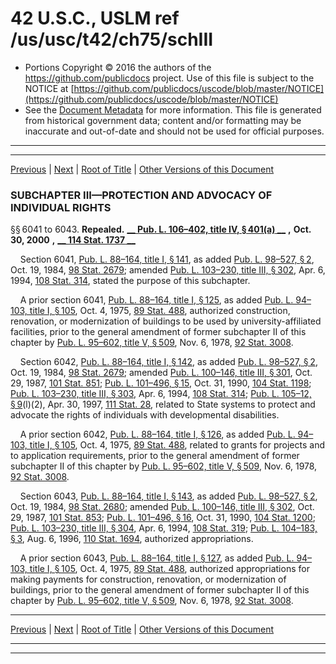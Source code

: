 ---
---

# 42 U.S.C., USLM ref /us/usc/t42/ch75/schIII

* Portions Copyright © 2016 the authors of the https://github.com/publicdocs project.
  Use of this file is subject to the NOTICE at [https://github.com/publicdocs/uscode/blob/master/NOTICE](https://github.com/publicdocs/uscode/blob/master/NOTICE)
* See the [Document Metadata](././../../../../..//README.md) for more information.
  This file is generated from historical government data; content and/or formatting may be inaccurate and out-of-date and should not be used for official purposes.

----------
----------

[Previous](./../../../../..//us/usc/t42/ch75/schII/m__us_usc_t42_s6028.md) | [Next](./../../../../..//us/usc/t42/ch75/schIV/m__us_usc_t42_ch75_schIV.md) | [Root of Title](./../../../../../) | [Other Versions of this Document](https://publicdocs.github.io/go/links?ns=uslm&ref=%2Fus%2Fusc%2Ft42%2Fch75%2FschIII)

### SUBCHAPTER III—PROTECTION AND ADVOCACY OF INDIVIDUAL RIGHTS

§§ 6041 to 6043. __Repealed.__  __[__  __Pub. L. 106–402, title IV, § 401(a)__  __][/us/pl/106/402/s401/a]__  __,__  __Oct. 30, 2000__  __,__  __[__  __114 Stat. 1737__  __][/us/stat/114/1737]__ 

    Section 6041, [Pub. L. 88–164, title I, § 141][/us/pl/88/164/s141], as added [Pub. L. 98–527, § 2][/us/pl/98/527/s2], Oct. 19, 1984, [98 Stat. 2679][/us/stat/98/2679]; amended [Pub. L. 103–230, title III, § 302][/us/pl/103/230/s302], Apr. 6, 1994, [108 Stat. 314][/us/stat/108/314], stated the purpose of this subchapter.

    A prior section 6041, [Pub. L. 88–164, title I, § 125][/us/pl/88/164/s125], as added [Pub. L. 94–103, title I, § 105][/us/pl/94/103/s105], Oct. 4, 1975, [89 Stat. 488][/us/stat/89/488], authorized construction, renovation, or modernization of buildings to be used by university-affiliated facilities, prior to the general amendment of former subchapter II of this chapter by [Pub. L. 95–602, title V, § 509][/us/pl/95/602/s509], Nov. 6, 1978, [92 Stat. 3008][/us/stat/92/3008].

    Section 6042, [Pub. L. 88–164, title I, § 142][/us/pl/88/164/s142], as added [Pub. L. 98–527, § 2][/us/pl/98/527/s2], Oct. 19, 1984, [98 Stat. 2679][/us/stat/98/2679]; amended [Pub. L. 100–146, title III, § 301][/us/pl/100/146/s301], Oct. 29, 1987, [101 Stat. 851][/us/stat/101/851]; [Pub. L. 101–496, § 15][/us/pl/101/496/s15], Oct. 31, 1990, [104 Stat. 1198][/us/stat/104/1198]; [Pub. L. 103–230, title III, § 303][/us/pl/103/230/s303], Apr. 6, 1994, [108 Stat. 314][/us/stat/108/314]; [Pub. L. 105–12, § 9][/us/pl/105/12/s9](l)(2), Apr. 30, 1997, [111 Stat. 28][/us/stat/111/28], related to State systems to protect and advocate the rights of individuals with developmental disabilities.

    A prior section 6042, [Pub. L. 88–164, title I, § 126][/us/pl/88/164/s126], as added [Pub. L. 94–103, title I, § 105][/us/pl/94/103/s105], Oct. 4, 1975, [89 Stat. 488][/us/stat/89/488], related to grants for projects and to application requirements, prior to the general amendment of former subchapter II of this chapter by [Pub. L. 95–602, title V, § 509][/us/pl/95/602/s509], Nov. 6, 1978, [92 Stat. 3008][/us/stat/92/3008].

    Section 6043, [Pub. L. 88–164, title I, § 143][/us/pl/88/164/s143], as added [Pub. L. 98–527, § 2][/us/pl/98/527/s2], Oct. 19, 1984, [98 Stat. 2680][/us/stat/98/2680]; amended [Pub. L. 100–146, title III, § 302][/us/pl/100/146/s302], Oct. 29, 1987, [101 Stat. 853][/us/stat/101/853]; [Pub. L. 101–496, § 16][/us/pl/101/496/s16], Oct. 31, 1990, [104 Stat. 1200][/us/stat/104/1200]; [Pub. L. 103–230, title III, § 304][/us/pl/103/230/s304], Apr. 6, 1994, [108 Stat. 319][/us/stat/108/319]; [Pub. L. 104–183, § 3][/us/pl/104/183/s3], Aug. 6, 1996, [110 Stat. 1694][/us/stat/110/1694], authorized appropriations.

    A prior section 6043, [Pub. L. 88–164, title I, § 127][/us/pl/88/164/s127], as added [Pub. L. 94–103, title I, § 105][/us/pl/94/103/s105], Oct. 4, 1975, [89 Stat. 488][/us/stat/89/488], authorized appropriations for making payments for construction, renovation, or modernization of buildings, prior to the general amendment of former subchapter II of this chapter by [Pub. L. 95–602, title V, § 509][/us/pl/95/602/s509], Nov. 6, 1978, [92 Stat. 3008][/us/stat/92/3008].

----------

[Previous](./../../../../..//us/usc/t42/ch75/schII/m__us_usc_t42_s6028.md) | [Next](./../../../../..//us/usc/t42/ch75/schIV/m__us_usc_t42_ch75_schIV.md) | [Root of Title](./../../../../../) | [Other Versions of this Document](https://publicdocs.github.io/go/links?ns=uslm&ref=%2Fus%2Fusc%2Ft42%2Fch75%2FschIII)

----------
----------

[/us/pl/106/402/s401/a]: https://publicdocs.github.io/go/links?ns=uslm&ref=%2Fus%2Fpl%2F106%2F402%2Fs401%2Fa
[/us/stat/114/1737]: https://publicdocs.github.io/go/links?ns=uslm&ref=%2Fus%2Fstat%2F114%2F1737
[/us/pl/88/164/s141]: https://publicdocs.github.io/go/links?ns=uslm&ref=%2Fus%2Fpl%2F88%2F164%2Fs141
[/us/pl/98/527/s2]: https://publicdocs.github.io/go/links?ns=uslm&ref=%2Fus%2Fpl%2F98%2F527%2Fs2
[/us/stat/98/2679]: https://publicdocs.github.io/go/links?ns=uslm&ref=%2Fus%2Fstat%2F98%2F2679
[/us/pl/103/230/s302]: https://publicdocs.github.io/go/links?ns=uslm&ref=%2Fus%2Fpl%2F103%2F230%2Fs302
[/us/stat/108/314]: https://publicdocs.github.io/go/links?ns=uslm&ref=%2Fus%2Fstat%2F108%2F314
[/us/pl/88/164/s125]: https://publicdocs.github.io/go/links?ns=uslm&ref=%2Fus%2Fpl%2F88%2F164%2Fs125
[/us/pl/94/103/s105]: https://publicdocs.github.io/go/links?ns=uslm&ref=%2Fus%2Fpl%2F94%2F103%2Fs105
[/us/stat/89/488]: https://publicdocs.github.io/go/links?ns=uslm&ref=%2Fus%2Fstat%2F89%2F488
[/us/pl/95/602/s509]: https://publicdocs.github.io/go/links?ns=uslm&ref=%2Fus%2Fpl%2F95%2F602%2Fs509
[/us/stat/92/3008]: https://publicdocs.github.io/go/links?ns=uslm&ref=%2Fus%2Fstat%2F92%2F3008
[/us/pl/88/164/s142]: https://publicdocs.github.io/go/links?ns=uslm&ref=%2Fus%2Fpl%2F88%2F164%2Fs142
[/us/pl/98/527/s2]: https://publicdocs.github.io/go/links?ns=uslm&ref=%2Fus%2Fpl%2F98%2F527%2Fs2
[/us/stat/98/2679]: https://publicdocs.github.io/go/links?ns=uslm&ref=%2Fus%2Fstat%2F98%2F2679
[/us/pl/100/146/s301]: https://publicdocs.github.io/go/links?ns=uslm&ref=%2Fus%2Fpl%2F100%2F146%2Fs301
[/us/stat/101/851]: https://publicdocs.github.io/go/links?ns=uslm&ref=%2Fus%2Fstat%2F101%2F851
[/us/pl/101/496/s15]: https://publicdocs.github.io/go/links?ns=uslm&ref=%2Fus%2Fpl%2F101%2F496%2Fs15
[/us/stat/104/1198]: https://publicdocs.github.io/go/links?ns=uslm&ref=%2Fus%2Fstat%2F104%2F1198
[/us/pl/103/230/s303]: https://publicdocs.github.io/go/links?ns=uslm&ref=%2Fus%2Fpl%2F103%2F230%2Fs303
[/us/stat/108/314]: https://publicdocs.github.io/go/links?ns=uslm&ref=%2Fus%2Fstat%2F108%2F314
[/us/pl/105/12/s9]: https://publicdocs.github.io/go/links?ns=uslm&ref=%2Fus%2Fpl%2F105%2F12%2Fs9
[/us/stat/111/28]: https://publicdocs.github.io/go/links?ns=uslm&ref=%2Fus%2Fstat%2F111%2F28
[/us/pl/88/164/s126]: https://publicdocs.github.io/go/links?ns=uslm&ref=%2Fus%2Fpl%2F88%2F164%2Fs126
[/us/pl/94/103/s105]: https://publicdocs.github.io/go/links?ns=uslm&ref=%2Fus%2Fpl%2F94%2F103%2Fs105
[/us/stat/89/488]: https://publicdocs.github.io/go/links?ns=uslm&ref=%2Fus%2Fstat%2F89%2F488
[/us/pl/95/602/s509]: https://publicdocs.github.io/go/links?ns=uslm&ref=%2Fus%2Fpl%2F95%2F602%2Fs509
[/us/stat/92/3008]: https://publicdocs.github.io/go/links?ns=uslm&ref=%2Fus%2Fstat%2F92%2F3008
[/us/pl/88/164/s143]: https://publicdocs.github.io/go/links?ns=uslm&ref=%2Fus%2Fpl%2F88%2F164%2Fs143
[/us/pl/98/527/s2]: https://publicdocs.github.io/go/links?ns=uslm&ref=%2Fus%2Fpl%2F98%2F527%2Fs2
[/us/stat/98/2680]: https://publicdocs.github.io/go/links?ns=uslm&ref=%2Fus%2Fstat%2F98%2F2680
[/us/pl/100/146/s302]: https://publicdocs.github.io/go/links?ns=uslm&ref=%2Fus%2Fpl%2F100%2F146%2Fs302
[/us/stat/101/853]: https://publicdocs.github.io/go/links?ns=uslm&ref=%2Fus%2Fstat%2F101%2F853
[/us/pl/101/496/s16]: https://publicdocs.github.io/go/links?ns=uslm&ref=%2Fus%2Fpl%2F101%2F496%2Fs16
[/us/stat/104/1200]: https://publicdocs.github.io/go/links?ns=uslm&ref=%2Fus%2Fstat%2F104%2F1200
[/us/pl/103/230/s304]: https://publicdocs.github.io/go/links?ns=uslm&ref=%2Fus%2Fpl%2F103%2F230%2Fs304
[/us/stat/108/319]: https://publicdocs.github.io/go/links?ns=uslm&ref=%2Fus%2Fstat%2F108%2F319
[/us/pl/104/183/s3]: https://publicdocs.github.io/go/links?ns=uslm&ref=%2Fus%2Fpl%2F104%2F183%2Fs3
[/us/stat/110/1694]: https://publicdocs.github.io/go/links?ns=uslm&ref=%2Fus%2Fstat%2F110%2F1694
[/us/pl/88/164/s127]: https://publicdocs.github.io/go/links?ns=uslm&ref=%2Fus%2Fpl%2F88%2F164%2Fs127
[/us/pl/94/103/s105]: https://publicdocs.github.io/go/links?ns=uslm&ref=%2Fus%2Fpl%2F94%2F103%2Fs105
[/us/stat/89/488]: https://publicdocs.github.io/go/links?ns=uslm&ref=%2Fus%2Fstat%2F89%2F488
[/us/pl/95/602/s509]: https://publicdocs.github.io/go/links?ns=uslm&ref=%2Fus%2Fpl%2F95%2F602%2Fs509
[/us/stat/92/3008]: https://publicdocs.github.io/go/links?ns=uslm&ref=%2Fus%2Fstat%2F92%2F3008


